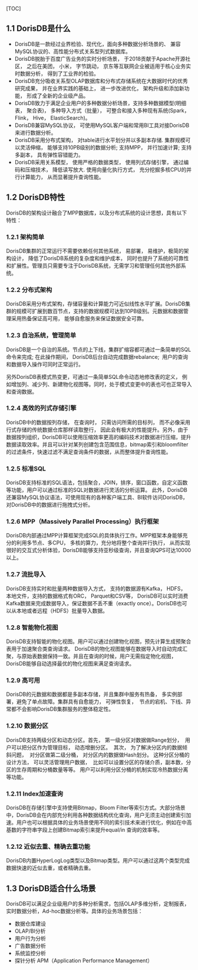 [TOC]
## 1.1 DorisDB是什么

*   DorisDB是一款经过业界检验、现代化，面向多种数据分析场景的、 兼容MySQL协议的、高性能分布式关系型列式数据库。
*   DorisDB脱胎于百度广告业务的实时分析场景， 于2018贡献于Apache开源社区， 之后在美团， 小米， 字节跳动， 京东等互联网企业被适用于核心业务实时数据分析， 得到了工业界的检验。
*   DorisDB充分吸收关系型OLAP数据库和分布式存储系统在大数据时代的优秀研究成果， 并在业界实践的基础上， 进一步改进优化， 架构升级和添加新功能， 形成了全新的企业级产品。
*   DorisDB致力于满足企业用户的多种数据分析场景，支持多种数据模型(明细表， 聚合表)， 多种导入方式（批量）， 可整合和接入多种现有系统(Spark， Flink， Hive， ElasticSearch)。
*   DorisDB兼容MySQL协议， 可使用MySQL客户端和常用BI工具对接DorisDB来进行数据分析。
*   DorisDB采用分布式架构， 对table进行水平划分并以多副本存储. 集群规模可以灵活伸缩， 能够支持10PB级别的数据分析; 支持MPP， 并行加速计算; 支持多副本， 具有弹性容错能力。
*   DorisDB采用关系模型， 使用严格的数据类型， 使用列式存储引擎， 通过编码和压缩技术， 降低读写放大. 使用向量化执行方式， 充分挖掘多核CPU的并行计算能力， 从而显著提升查询性能。

## 1.2 DorisDB特性

DorisDB的架构设计融合了MPP数据库，以及分布式系统的设计思想，具有以下特性：

### 1.2.1 架构简单

DorisDB集群的正常运行不需要依赖任何其他系统， 易部署， 易维护，极简的架构设计， 降低了DorisDB系统的复杂度和维护成本， 同时也提升了系统的可靠性和扩展性。管理员只需要专注于DorisDB系统，无需学习和管理任何其他外部系统。

### 1.2.2 分布式架构

DorisDB采用分布式架构，存储容量和计算能力可近似线性水平扩展。DorisDB集群的规模可扩展到数百节点，支持的数据规模可达到10PB级别。元数据和数据管理采用热备保证高可用， 能够自愈服务来保证数据安全可靠。

### 1.2.3 自治系统，管理简单

DorisDB是一个自治的系统。节点的上下线，集群扩缩容都可通过一条简单的SQL命令来完成; 在此操作期间， DorisDB后台自动完成数据rebalance;  用户的查询和数据导入操作可同时正常运行。

另外DorisDB表模式热变更，可通过一条简单SQL命令动态地修改表的定义， 例如增加列、减少列、新建物化视图等。同时，处于模式变更中的表也可也正常导入和查询数据。

### 1.2.4 高效的列式存储引擎

DorisDB中的数据按列存储， 在查询时， 只需访问所需的目标列， 而不必像采用行式存储的传统数据仓库那样读取整行， 因此会有极大的性能提升。另外，由于数据按列组织，DorisDB可以使用压缩效率更高的编码技术对数据进行压缩，提升数据读取效率。并且可以针对某列创建包含范围信息，bitmap索引和bloomfilter的过滤条件，快速过滤不满足查询条件的数据，从而整体提升查询性能。

### 1.2.5 标准SQL

DorisDB支持标准的SQL语法，包括聚合，JOIN，排序，窗口函数，自定义函数等功能，用户可以通过标准的SQL对数据进行灵活的分析运算。 此外，DorisDB还兼容MySQL协议语法，可使用现有的各种客户端工具、BI软件访问DorisDB， 对DorisDB中的数据进行拖拽式分析。

### 1.2.6 MPP（Massively Parallel Processing）执行框架

DorisDB内部通过MPP计算框架完成SQL的具体执行工作。MPP框架本身能够充分的利用多节点、多CPU， 多核的算力，充分地将整个查询并行执行， 从而实现很好的交互式分析体验，DorisDB能够支持亚秒级查询，并且查询QPS可达10000以上。

### 1.2.7 流批导入

DorisDB支持实时和批量两种数据导入方式， 支持的数据源有Kafka， HDFS， 本地文件，支持的数据格式有ORC， Parquet和CSV等， DorisDB可以实时消费Kafka数据来完成数据导入，保证数据不丢不重（exactly once）。DorisDB也可以从本地或者远程（HDFS）批量导入数据。

### 1.2.8 智能物化视图

DorisDB支持智能的物化视图。用户可以通过创建物化视图，预先计算生成预聚合表用于加速聚合类查询请求。 DorisDB的物化视图能够在数据导入时自动完成汇聚，与原始表数据保持一致。并且在查询的时候，用户无需指定物化视图，DorisDB能够自动选择最优的物化视图来满足查询请求。

### 1.2.9 高可用

DorisDB的元数据和数据都是多副本存储，并且集群中服务有热备， 多实例部署，避免了单点故障。集群具有自愈能力， 可弹性恢复，  节点的宕机、下线、异常都不会影响DorisDB集群服务的整体稳定性。

### 1.2.10 数据分区

DorisDB支持两级分区和动态分区。首先， 第一级分区对数据做Range划分，  用户可以把分区作为管理目标， 动态增删分区。  其次， 为了解决分区内的数据倾斜问题，  对分区做第二级分桶， 对分区内的数据做Hash划分。 这种分区分桶的设计方法， 可以灵活管理用户数据，  比如可以设置分区的存储介质，副本数，分区的生存周期和分桶数量等等。 用户可以利用分区分桶的机制实现冷热数据分离等功能。

### 1.2.11 Index加速查询

DorisDB在存储引擎中支持使用Bitmap，Bloom Filter等索引方式。大部分场景中，DorisDB会在内部充分利用各种数据结构优化查询，用户无须主动创建索引加速。用户也可以根据具体的业务场景使用不同的索引技术来进行优化，例如在中高基数的字符串字段上创建Bitmap索引来提升equal/in 查询的效率等。

### 1.2.12 近似去重、精确去重功能

DorisDB内置HyperLogLog类型以及Bitmap类型。用户可以通过这两个类型完成数据快速的近似去重，或者精确去重。

## 1.3 DorisDB适合什么场景

DorisDB可以满足企业级用户的多种分析需求，包括OLAP多维分析，定制报表，实时数据分析，Ad-hoc数据分析等。具体的业务场景包括：

*   数据仓库建设
*   OLAP/BI分析
*   用户行为分析
*   广告数据分析
*   系统监控分析
*   探针分析 APM（Application Performance Management）